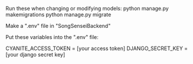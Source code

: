 Run these when changing or modifying models: 
    python manage.py makemigrations
    python manage.py migrate 


Make a ".env" file in "SongSenseiBackend"

Put these variables into the ".env" file:

CYANITE_ACCESS_TOKEN = [your access token]
DJANGO_SECRET_KEY = [your django secret key]